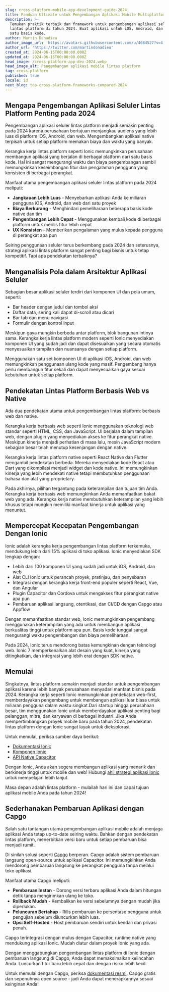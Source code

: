 ```yaml
---
slug: cross-platform-mobile-app-development-guide-2024
title: Panduan Ultimate untuk Pengembangan Aplikasi Mobile Multiplatform di 2024
description: >-
  Temukan praktik terbaik dan framework untuk pengembangan aplikasi seluler
  lintas platform di tahun 2024. Buat aplikasi untuk iOS, Android, dan web dari
  satu basis kode.
author: Martin Donadieu
author_image_url: 'https://avatars.githubusercontent.com/u/4084527?v=4'
author_url: 'https://twitter.com/martindonadieu'
created_at: 2024-06-15T00:00:00.000Z
updated_at: 2024-06-15T00:00:00.000Z
head_image: /cross-platform-app-dev-2024.webp
head_image_alt: Pengembangan aplikasi mobile lintas platform
tag: cross-platform
published: true
locale: id
next_blog: top-cross-platform-frameworks-compared-2024
---
```


## Mengapa Pengembangan Aplikasi Seluler Lintas Platform Penting pada 2024

Pengembangan aplikasi seluler lintas platform menjadi semakin penting pada 2024 karena perusahaan bertujuan menjangkau audiens yang lebih luas di platform iOS, Android, dan web. Mengembangkan aplikasi native terpisah untuk setiap platform memakan biaya dan waktu yang banyak.

Kerangka kerja lintas platform seperti Ionic memungkinkan perusahaan membangun aplikasi yang berjalan di berbagai platform dari satu basis kode. Hal ini sangat mengurangi waktu dan biaya pengembangan sambil memungkinkan keseimbangan fitur dan pengalaman pengguna yang konsisten di berbagai perangkat.

Manfaat utama pengembangan aplikasi seluler lintas platform pada 2024 meliputi:

- **Jangkauan Lebih Luas** - Menyebarkan aplikasi Anda ke miliaran pengguna iOS, Android, dan web dari satu proyek
- **Biaya Berkurang** - Menghindari pemeliharaan beberapa basis kode native dan tim
- **Pengembangan Lebih Cepat** - Menggunakan kembali kode di berbagai platform untuk merilis fitur lebih cepat
- **UX Konsisten** - Memberikan pengalaman yang mulus kepada pengguna di perangkat apa pun

Seiring penggunaan seluler terus berkembang pada 2024 dan seterusnya, strategi aplikasi lintas platform sangat penting bagi bisnis untuk tetap kompetitif. Tapi apa pendekatan terbaiknya?

## Menganalisis Pola dalam Arsitektur Aplikasi Seluler

Sebagian besar aplikasi seluler terdiri dari komponen UI dan pola umum, seperti:

- Bar header dengan judul dan tombol aksi
- Daftar data, sering kali dapat di-scroll atau dicari
- Bar tab dan menu navigasi
- Formulir dengan kontrol input

Meskipun gaya mungkin berbeda antar platform, blok bangunan intinya sama. Kerangka kerja lintas platform modern seperti Ionic menyediakan komponen UI yang sudah jadi dan dapat disesuaikan yang secara otomatis menyesuaikan tampilan dan nuansanya dengan setiap platform.

Menggunakan satu set komponen UI di aplikasi iOS, Android, dan web memungkinkan penggunaan ulang kode yang masif. Pengembang hanya perlu membangun fitur sekali dan dapat menyesuaikan gaya sesuai kebutuhan untuk setiap platform.

## Pendekatan Lintas Platform Berbasis Web vs Native

Ada dua pendekatan utama untuk pengembangan lintas platform: berbasis web dan native.

Kerangka kerja berbasis web seperti Ionic menggunakan teknologi web standar seperti HTML, CSS, dan JavaScript. UI berjalan dalam tampilan web, dengan plugin yang menyediakan akses ke fitur perangkat native. Meskipun kinerja menjadi perhatian di masa lalu, mesin JavaScript modern sebagian besar telah menutup kesenjangan dengan native.

Kerangka kerja lintas platform native seperti React Native dan Flutter mengambil pendekatan berbeda. Mereka menyediakan kode React atau Dart yang dikompilasi menjadi widget dan kode native. Ini memungkinkan kinerja yang lebih mendekati native tetapi membutuhkan penggunaan bahasa dan alat yang proprietary.

Pada akhirnya, pilihan tergantung pada keterampilan dan tujuan tim Anda. Kerangka kerja berbasis web memungkinkan Anda memanfaatkan bakat web yang ada. Kerangka kerja native membutuhkan keterampilan yang lebih khusus tetapi mungkin memiliki manfaat kinerja untuk aplikasi yang menuntut.

## Mempercepat Kecepatan Pengembangan Dengan Ionic

Ionic adalah kerangka kerja pengembangan lintas platform terkemuka, mendukung lebih dari 15% aplikasi di toko aplikasi. Ionic menyediakan SDK lengkap dengan:

- Lebih dari 100 komponen UI yang sudah jadi untuk iOS, Android, dan web
- Alat CLI Ionic untuk perancah proyek, pratinjau, dan penyebaran
- Integrasi dengan kerangka kerja front-end populer seperti React, Vue, dan Angular
- Plugin Capacitor dan Cordova untuk mengakses fitur perangkat native apa pun
- Pembaruan aplikasi langsung, otentikasi, dan CI/CD dengan Capgo atau Appflow

Dengan memanfaatkan standar web, Ionic memungkinkan pengembang menggunakan keterampilan yang ada untuk membangun aplikasi berkualitas tinggi untuk platform apa pun. Basis kode tunggal sangat mengurangi waktu pengembangan dan biaya pemeliharaan.

Pada 2024, Ionic terus mendorong batas kemungkinan dengan teknologi web. Ionic 7 memperkenalkan alat desain yang kuat, kinerja yang ditingkatkan, dan integrasi yang lebih erat dengan SDK native.

## Memulai

Singkatnya, lintas platform semakin menjadi standar untuk pengembangan aplikasi karena lebih banyak perusahaan menyadari manfaat bisnis pada 2024. Kerangka kerja seperti Ionic memungkinkan pendekatan web-first, memberdayakan pengembang untuk membangun aplikasi luar biasa untuk miliaran pengguna dalam waktu singkat.Dari startup hingga perusahaan besar, tim menggunakan Ionic untuk memberdayakan aplikasi penting bagi pelanggan, mitra, dan karyawan di berbagai industri. Jika Anda mempertimbangkan proyek mobile baru pada tahun 2024, pendekatan lintas platform dengan Ionic sangat layak untuk dieksplorasi.

Untuk memulai, periksa sumber daya berikut:

- [Dokumentasi Ionic](https://ionicframework.com/docs)
- [Komponen Ionic](https://ionicframework.com/docs/components)
- [API Native Capacitor](https://capacitor.ionicframework.com/)

Dengan Ionic, Anda akan segera membangun aplikasi yang menarik dan berkinerja tinggi untuk mobile dan web! Hubungi [ahli strategi aplikasi Ionic](https://ionic.io/enterprise/strategy-session) untuk mempelajari lebih lanjut.

Masa depan adalah lintas platform - mulailah hari ini dan capai tujuan aplikasi mobile Anda pada tahun 2024!

## Sederhanakan Pembaruan Aplikasi dengan Capgo

Salah satu tantangan utama pengembangan aplikasi mobile adalah menjaga aplikasi Anda tetap up-to-date seiring waktu. Bahkan dengan pendekatan lintas platform, menerbitkan versi baru untuk setiap pembaruan bisa menjadi rumit.

Di sinilah solusi seperti [Capgo](https://capgo.app/) berperan. Capgo adalah sistem pembaruan langsung open-source untuk aplikasi Capacitor. Ini memungkinkan Anda mendorong pembaruan langsung ke perangkat pengguna tanpa melalui toko aplikasi.

Manfaat utama Capgo meliputi:

- **Pembaruan Instan** - Dorong versi terbaru aplikasi Anda dalam hitungan detik tanpa mengirimkan ulang ke toko.
- **Rollback Mudah** - Kembalikan ke versi sebelumnya dengan mudah jika diperlukan.
- **Peluncuran Bertahap** - Rilis pembaruan ke persentase pengguna untuk pengujian sebelum diluncurkan lebih luas.
- **Opsi Self-Hosted** - Host pembaruan sendiri untuk kendali dan privasi penuh.

Capgo terintegrasi dengan mulus dengan Capacitor, runtime native yang mendukung aplikasi Ionic. Mudah diatur dalam proyek Ionic yang ada.

Dengan menggabungkan pengembangan lintas platform di Ionic dengan pembaruan langsung di Capgo, Anda dapat memaksimalkan kelincahan Anda. Luncurkan fitur baru lebih cepat dan dengan risiko lebih kecil.

Untuk memulai dengan Capgo, periksa [dokumentasi resmi](https://docs.capgo.app/). Capgo gratis dan sepenuhnya open source - jadi Anda dapat menerapkannya sesuai keinginan Anda!